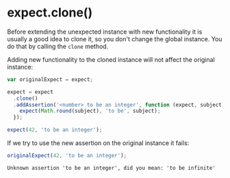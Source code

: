 # expect.clone()

Before extending the unexpected instance with new functionality it is
usually a good idea to clone it, so you don't change the global
instance. You do that by calling the `clone` method.

Adding new functionality to the cloned instance will not affect the
original instance:

```js
var originalExpect = expect;

expect = expect
  .clone()
  .addAssertion('<number> to be an integer', function (expect, subject) {
    expect(Math.round(subject), 'to be', subject);
  });

expect(42, 'to be an integer');
```

If we try to use the new assertion on the original instance it fails:

```js
originalExpect(42, 'to be an integer');
```

```output
Unknown assertion 'to be an integer', did you mean: 'to be infinite'
```
